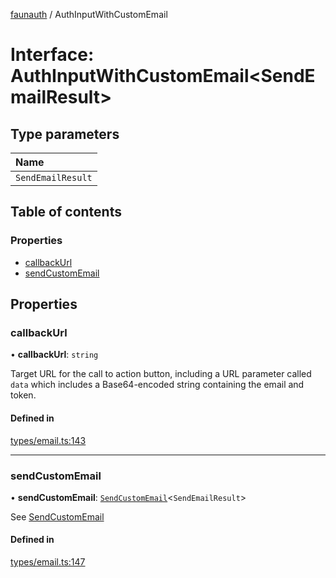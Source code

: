[faunauth](../index.md) / AuthInputWithCustomEmail

# Interface: AuthInputWithCustomEmail<SendEmailResult\>

## Type parameters

| Name |
| :------ |
| `SendEmailResult` |

## Table of contents

### Properties

- [callbackUrl](AuthInputWithCustomEmail.md#callbackurl)
- [sendCustomEmail](AuthInputWithCustomEmail.md#sendcustomemail)

## Properties

### callbackUrl

• **callbackUrl**: `string`

Target URL for the call to action button, including a URL parameter called `data` which
includes a Base64-encoded string containing the email and token.

#### Defined in

[types/email.ts:143](https://github.com/alexnitta/faunauth/blob/ac43d73/src/types/email.ts#L143)

___

### sendCustomEmail

• **sendCustomEmail**: [`SendCustomEmail`](../index.md#sendcustomemail)<`SendEmailResult`\>

See [SendCustomEmail](../index.md#sendcustomemail)

#### Defined in

[types/email.ts:147](https://github.com/alexnitta/faunauth/blob/ac43d73/src/types/email.ts#L147)
